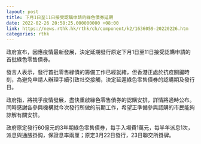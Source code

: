 ```yaml
---
layout: post
title: 下月1日至11日接受認購申請的綠色債券延期
date: 2022-02-26 20:58:25.000000000 +08:00
link: https://news.rthk.hk/rthk/ch/component/k2/1636059-20220226.htm
categories: rthk
---
```


政府宣布，因應疫情最新發展，決定延期發行原定下月1日至11日接受認購申請的首批綠色零售債券。

發言人表示，發行首批零售綠債的籌備工作已經就緒，但香港正處於抗疫關鍵時刻，為避免申請人辦理手續引致社交接觸，決定延遲綠色零售債券的認購期及發行日。

政府指，將視乎疫情發展，盡快重啟綠色零售債券的認購安排，詳情將適時公布。同時感謝各參與機構就今次發行所做的前期工作，希望正準備參與認購的市民能夠諒解有關安排。

政府原定發行60億元的3年期綠色零售債券，每手入場費1萬元，每半年派息1次，派息與通脹掛鈎，保證息率兩厘；原定3月22日發行，23日聯交所掛牌。
